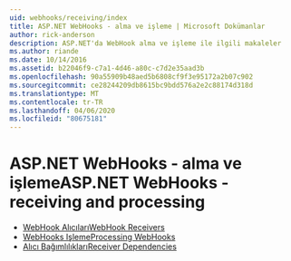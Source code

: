 ```yaml
---
uid: webhooks/receiving/index
title: ASP.NET WebHooks - alma ve işleme | Microsoft Dokümanlar
author: rick-anderson
description: ASP.NET'da WebHook alma ve işleme ile ilgili makaleler
ms.author: riande
ms.date: 10/14/2016
ms.assetid: b22046f9-c7a1-4d46-a80c-c7d2e35aad3b
ms.openlocfilehash: 90a55909b48aed5b6808cf9f3e95172a2b07c902
ms.sourcegitcommit: ce28244209db8615bc9bdd576a2e2c88174d318d
ms.translationtype: MT
ms.contentlocale: tr-TR
ms.lasthandoff: 04/06/2020
ms.locfileid: "80675181"
---
```

# <a name="aspnet-webhooks---receiving-and-processing"></a><span data-ttu-id="66ed0-103">ASP.NET WebHooks - alma ve işleme</span><span class="sxs-lookup"><span data-stu-id="66ed0-103">ASP.NET WebHooks - receiving and processing</span></span>

* [<span data-ttu-id="66ed0-104">WebHook Alıcıları</span><span class="sxs-lookup"><span data-stu-id="66ed0-104">WebHook Receivers</span></span>](receivers.md)
* [<span data-ttu-id="66ed0-105">WebHooks Işleme</span><span class="sxs-lookup"><span data-stu-id="66ed0-105">Processing WebHooks</span></span>](handlers.md)
* [<span data-ttu-id="66ed0-106">Alıcı Bağımlılıkları</span><span class="sxs-lookup"><span data-stu-id="66ed0-106">Receiver Dependencies</span></span>](dependencies.md)
